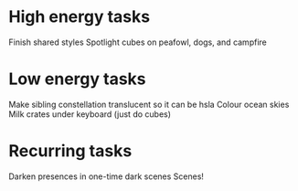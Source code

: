 # High energy tasks
Finish shared styles
Spotlight cubes on peafowl, dogs, and campfire

# Low energy tasks
Make sibling constellation translucent so it can be hsla
Colour ocean skies
Milk crates under keyboard (just do cubes)

# Recurring tasks
Darken presences in one-time dark scenes
Scenes!
